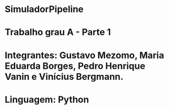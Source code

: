 # SimuladorPipeline
# Trabalho grau A - Parte 1
# Integrantes: Gustavo Mezomo, Maria Eduarda Borges, Pedro Henrique Vanin e Vinícius Bergmann.
# Linguagem: Python
